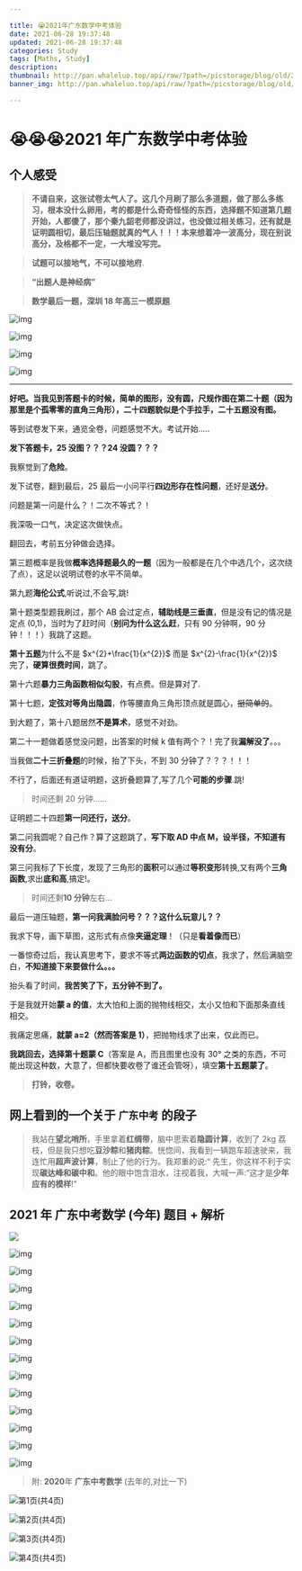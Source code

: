 ```yaml
---

title: 😭2021年广东数学中考体验
date: 2021-06-28 19:37:48
updated: 2021-06-28 19:37:48
categories: Study
tags: [Maths, Study]
description:
thumbnail: http://pan.whaleluo.top/api/raw/?path=/picstorage/blog/old/20210629014311.png
banner_img: http://pan.whaleluo.top/api/raw/?path=/picstorage/blog/old/20210629014311.png

---
```


# 😭😭😭2021 年广东数学中考体验

## 个人感受

> **不请自来，这张试卷太气人了。这几个月刷了那么多道题，做了那么多练习，根本没什么卵用，考的都是什么奇奇怪怪的东西，选择题不知道第几题开始，人都傻了，那个秦九韶老师都没讲过，也没做过相关练习，还有就是证明圆相切，最后压轴题就真的气人！！！本来想着冲一波高分，现在别说高分，及格都不一定，一大堆没写完。**

> **试题可以接地气，不可以接地府**.

> **“出题人是神经病”**

> **数学最后一题，深圳 18 年高三一模原题**

![img](http://pan.whaleluo.top/api/raw/?path=/picstorage/blog/old/20210629023311.jpeg)

![img](http://pan.whaleluo.top/api/raw/?path=/picstorage/blog/old/20210629023333.jpeg)

![img](http://pan.whaleluo.top/api/raw/?path=/picstorage/blog/old/20210629023357.jpeg)

![img](http://pan.whaleluo.top/api/raw/?path=/picstorage/blog/old/20210629023434.jpeg)

---

**好吧。当我见到答题卡的时候，简单的图形，没有圆，尺规作图在第二十题（因为那里是个孤零零的直角三角形），二十四题貌似是个手拉手，二十五题没有图。**

等到试卷发下来，通览全卷，问题感觉不大。考试开始…..

**发下答题卡，25 没图？？？24 没圆？？？**

我察觉到了**危险**。

发下试卷，翻到最后，25 最后一小问平行**四边形存在性问题**，还好是**送分**。

问题是第一问是什么？！二次不等式？！

我深吸一口气，决定这次做快点。

翻回去，考前五分钟做会选择。

第三题概率是我做**概率选择题最久的一题**（因为一般都是在几个中选几个，这次绕了点），这足以说明试卷的水平不简单。

第九题**海伦公式**,听说过,不会写,跳!

第十题类型题我刷过，那个 AB 会过定点，**辅助线是三垂直**，但是没有记的情况是定点 (0,1)，当时为了赶时间（**别问为什么这么赶**，只有 90 分钟啊，90 分钟！！！）我跳了这题。

**第十五题**为什么不是 $x^{2}+\frac{1}{x^{2}}$ 而是 $x^{2}-\frac{1}{x^{2}}$  
完了，**硬算很费时间**，跳了。

第十六题**暴力三角函数相似勾股**，有点费。但是算对了.

第十七题，**定弦对等角出隐圆**，作等腰直角三角形顶点就是圆心，~~挺简单的~~。

到大题了，第十八题居然**不是算术**，感觉不对劲。

第二十一题做着感觉没问题，出答案的时候 k 值有两个？！完了我**漏解没了**。。。

当我做**二十三折叠题**的时候，抬了下头，不到 30 分钟了？？？！！！

不行了，后面还有道证明题，这折叠题算了,写了几个**可能的步骤**.跳!

> 时间还剩 20 分钟……

证明题二十四题**第一问还行，送分**。

第二问我圆呢？自己作？算了这题跳了，**写下取 AD 中点 M，设半径，不知道有没有分**。

第三问我标了下长度，发现了三角形的**面积**可以通过**等积变形**转换,又有两个**三角函数**,求出**底和高**,搞定!。

> 时间还剩**10 分钟**左右…

最后一道压轴题，**第一问我满脸问号？？？这什么玩意儿？？**

我求下导，画下草图，这形式有点像**夹逼定理**！（只是**看着像而已**）

一番惊奇过后，我认真思考下，要求不等式**两边函数的切点**，我求了，然后满脑空白，**不知道接下来要做什么。。。**

抬头看了时间，**我苦笑了下，五分钟不到了。**

于是我就开始**蒙 a 的值**，太大怕和上面的抛物线相交，太小又怕和下面那条直线相交。

我痛定思痛，**就蒙 a=2（然而答案是 1）**，把抛物线求了出来，仅此而已。

**我跳回去，选择第十题蒙 C**（答案是 A，而且图里也没有 30° 之类的东西，不可能出现这种数，大意了，但都快要收卷了谁还会管呀），填空**第十五题蒙了**。

> **打铃，收卷。**

## 网上看到的一个关于 `广东中考` 的段子

> 我站在**望北哨所**，手里拿着**红绸带**，脑中思索着**隐圆计算**，收到了 2kg 荔枝，但是我只想吃**豆沙粽**和**猪肉粽**。恍惚间，我看到一辆跑车超速驶来，我连忙用**超声波计算**，制止了他的行为。我郑重的说:“ 先生，你这样不利于实现**碳达峰和碳中和**。他的眼中饱含泪水，注视着我，大喊一声:“这才是**少年应有的模样**!"

## **2021** 年 **广东中考数学** (**今年**) 题目 + 解析

![](http://pan.whaleluo.top/api/raw/?path=/picstorage/blog/old/20210629015828.png)

![img](http://pan.whaleluo.top/api/raw/?path=/picstorage/blog/old/20210629015859.png)

![img](http://pan.whaleluo.top/api/raw/?path=/picstorage/blog/old/20210629015950.png)

![img](http://pan.whaleluo.top/api/raw/?path=/picstorage/blog/old/20210629020000.png)

![img](http://pan.whaleluo.top/api/raw/?path=/picstorage/blog/old/20210629020011.png)

![img](http://pan.whaleluo.top/api/raw/?path=/picstorage/blog/old/20210629020026.png)

![img](http://pan.whaleluo.top/api/raw/?path=/picstorage/blog/old/20210629020045.png)

![img](http://pan.whaleluo.top/api/raw/?path=/picstorage/blog/old/20210629020057.png)

![img](http://pan.whaleluo.top/api/raw/?path=/picstorage/blog/old/20210629020109.png)

![img](http://pan.whaleluo.top/api/raw/?path=/picstorage/blog/old/20210629020123.png)

![img](http://pan.whaleluo.top/api/raw/?path=/picstorage/blog/old/20210629020134.png)

![img](http://pan.whaleluo.top/api/raw/?path=/picstorage/blog/old/20210629020207.png)

![img](http://pan.whaleluo.top/api/raw/?path=/picstorage/blog/old/20210629020229.png)

![img](http://pan.whaleluo.top/api/raw/?path=/picstorage/blog/old/20210629020320.png)

> 附: **2020**年 **广东中考数学** (去年的,对比一下)

![第1页(共4页)](http://pan.whaleluo.top/api/raw/?path=/picstorage/blog/old/20210629014918.jpg)

![第2页(共4页)](http://pan.whaleluo.top/api/raw/?path=/picstorage/blog/old/20210629014936.jpg)

![第3页(共4页)](http://pan.whaleluo.top/api/raw/?path=/picstorage/blog/old/20210629015036.jpg)

![第4页(共4页)](http://pan.whaleluo.top/api/raw/?path=/picstorage/blog/old/20210629015051.jpeg)
